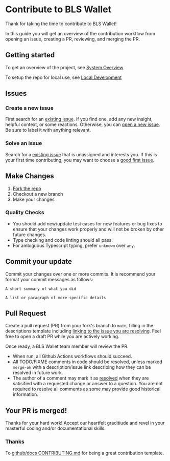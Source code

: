 # Contribute to BLS Wallet

Thank for taking the time to contribute to BLS Wallet!

In this guide you will get an overview of the contribution workflow from opening an issue, creating a PR, reviewing, and merging the PR.

## Getting started

To get an overview of the project, see [System Overview](docs/system_overview.md)

To setup the repo for local use, see [Local Development](docs/local_development.md)

## Issues

### Create a new issue

First search for an [existing issue](https://github.com/web3well/bls-wallet/issues). If you find one, add any new insight, helpful context, or some reactions. Otherwise, you can [open a new issue](https://github.com/web3well/bls-wallet/issues/new). Be sure to label it with anything relevant.

### Solve an issue

Search for a [existing issue](https://github.com/github/docs/issues) that is unassigned and interests you. If this is your first time contributing, you may want to choose a [good first issue](https://github.com/web3well/bls-wallet/issues?q=is%3Aopen+is%3Aissue+label%3A%22good+first+issue%22).

## Make Changes

1. [Fork the repo](https://github.com/web3well/bls-wallet/fork)
2. Checkout a new branch
3. Make your changes

### Quality Checks

- You should add new/update test cases for new features or bug fixes to ensure that your changes work properly and will not be broken by other future changes.
- Type checking and code linting should all pass.
- For ambiguous Typescript typing, prefer `unknown` over `any`.

## Commit your update

Commit your changes over one or more commits. It is recommend your format your commit messages as follows:

```
A short summary of what you did

A list or paragraph of more specific details
```

## Pull Request

Create a pull request (PR) from your fork's branch to `main`, filling in the descriptions template including [linking to the issue you are resolving](https://docs.github.com/en/issues/tracking-your-work-with-issues/linking-a-pull-request-to-an-issue). Feel free to open a draft PR while you are actively working.

Once ready, a BLS Wallet team member will review the PR.

- When run, all Github Actions workflows should succeed.
- All TODO/FIXME comments in code should be resolved, unless marked `merge-ok` with a description/issue link describing how they can be resolved in future work.
- The author of a comment may mark it as [resolved](https://docs.github.com/en/github/collaborating-with-issues-and-pull-requests/commenting-on-a-pull-request#resolving-conversations) when they are satisified with a requested change or answer to a question. You are not required to resolve all comments as some may provide good historical information.

## Your PR is merged!

Thanks for your hard work! Accept our heartfelt graditiude and revel in your masterful coding and/or documentational skills.

### Thanks

To [github/docs CONTRIBUTING.md](https://github.com/github/docs/blob/main/CONTRIBUTING.md) for being a great contribution template.
